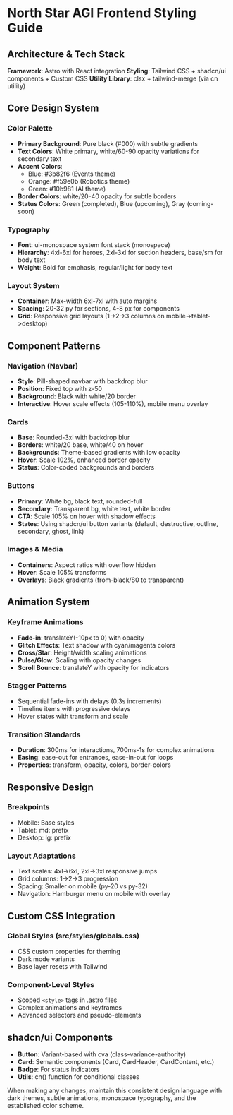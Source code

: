 # North Star AGI Frontend Styling Guide

## Architecture & Tech Stack

**Framework**: Astro with React integration
**Styling**: Tailwind CSS + shadcn/ui components + Custom CSS
**Utility Library**: clsx + tailwind-merge (via cn utility)

## Core Design System

### Color Palette
- **Primary Background**: Pure black (#000) with subtle gradients
- **Text Colors**: White primary, white/60-90 opacity variations for secondary text
- **Accent Colors**:
  - Blue: #3b82f6 (Events theme)
  - Orange: #f59e0b (Robotics theme) 
  - Green: #10b981 (AI theme)
- **Border Colors**: white/20-40 opacity for subtle borders
- **Status Colors**: Green (completed), Blue (upcoming), Gray (coming-soon)

### Typography
- **Font**: ui-monospace system font stack (monospace)
- **Hierarchy**: 4xl-6xl for heroes, 2xl-3xl for section headers, base/sm for body text
- **Weight**: Bold for emphasis, regular/light for body text

### Layout System
- **Container**: Max-width 6xl-7xl with auto margins
- **Spacing**: 20-32 py for sections, 4-8 px for components
- **Grid**: Responsive grid layouts (1->2->3 columns on mobile->tablet->desktop)

## Component Patterns

### Navigation (Navbar)
- **Style**: Pill-shaped navbar with backdrop blur
- **Position**: Fixed top with z-50
- **Background**: Black with white/20 border
- **Interactive**: Hover scale effects (105-110%), mobile menu overlay

### Cards
- **Base**: Rounded-3xl with backdrop blur
- **Borders**: white/20 base, white/40 on hover
- **Backgrounds**: Theme-based gradients with low opacity
- **Hover**: Scale 102%, enhanced border opacity
- **Status**: Color-coded backgrounds and borders

### Buttons
- **Primary**: White bg, black text, rounded-full
- **Secondary**: Transparent bg, white text, white border
- **CTA**: Scale 105% on hover with shadow effects
- **States**: Using shadcn/ui button variants (default, destructive, outline, secondary, ghost, link)

### Images & Media
- **Containers**: Aspect ratios with overflow hidden
- **Hover**: Scale 105% transforms
- **Overlays**: Black gradients (from-black/80 to transparent)

## Animation System

### Keyframe Animations
- **Fade-in**: translateY(-10px to 0) with opacity
- **Glitch Effects**: Text shadow with cyan/magenta colors  
- **Cross/Star**: Height/width scaling animations
- **Pulse/Glow**: Scaling with opacity changes
- **Scroll Bounce**: translateY with opacity for indicators

### Stagger Patterns
- Sequential fade-ins with delays (0.3s increments)
- Timeline items with progressive delays
- Hover states with transform and scale

### Transition Standards
- **Duration**: 300ms for interactions, 700ms-1s for complex animations
- **Easing**: ease-out for entrances, ease-in-out for loops
- **Properties**: transform, opacity, colors, border-colors

## Responsive Design

### Breakpoints
- Mobile: Base styles
- Tablet: md: prefix
- Desktop: lg: prefix

### Layout Adaptations
- Text scales: 4xl->6xl, 2xl->3xl responsive jumps
- Grid columns: 1->2->3 progression
- Spacing: Smaller on mobile (py-20 vs py-32)
- Navigation: Hamburger menu on mobile with overlay

## Custom CSS Integration

### Global Styles (src/styles/globals.css)
- CSS custom properties for theming
- Dark mode variants
- Base layer resets with Tailwind

### Component-Level Styles
- Scoped `<style>` tags in .astro files
- Complex animations and keyframes
- Advanced selectors and pseudo-elements

## shadcn/ui Components
- **Button**: Variant-based with cva (class-variance-authority)
- **Card**: Semantic components (Card, CardHeader, CardContent, etc.)
- **Badge**: For status indicators
- **Utils**: cn() function for conditional classes

When making any changes, maintain this consistent design language with dark themes, subtle animations, monospace typography, and the established color scheme.